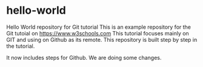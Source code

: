 # hello-world
Hello World repository for Git tutorial
This is an example repository for the Git tutoial on https://www.w3schools.com
This tutorial focuses mainly on GIT and using on Github as its remote.
This repository is built step by step in the tutorial.

It now includes steps for Github.
We are doing some changes.